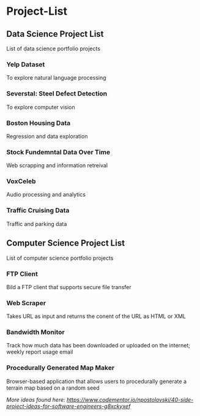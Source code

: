 # Project-List


## Data Science Project List
List of data science portfolio projects


### Yelp Dataset
To explore natural language processing

### Severstal: Steel Defect Detection
To explore computer vision

### Boston Housing Data
Regression and data exploration

### Stock Fundemntal Data Over Time
Web scrapping and information retreival

### VoxCeleb
Audio processing and analytics

### Traffic Cruising Data
Traffic and parking data


## Computer Science Project List
List of computer science portfolio projects


### FTP Client
Bild a FTP client that supports secure file transfer

### Web Scraper
Takes URL as input and returns the conent of the URL as HTML or XML

### Bandwidth Monitor
Track how much data has been downloaded or uploaded on the internet; weekly report usage email

### Procedurally Generated Map Maker
Browser-based application that allows users to procedurally generate a terrain map based on a random seed


*More ideas found here: https://www.codementor.io/npostolovski/40-side-project-ideas-for-software-engineers-g8xckyxef*

